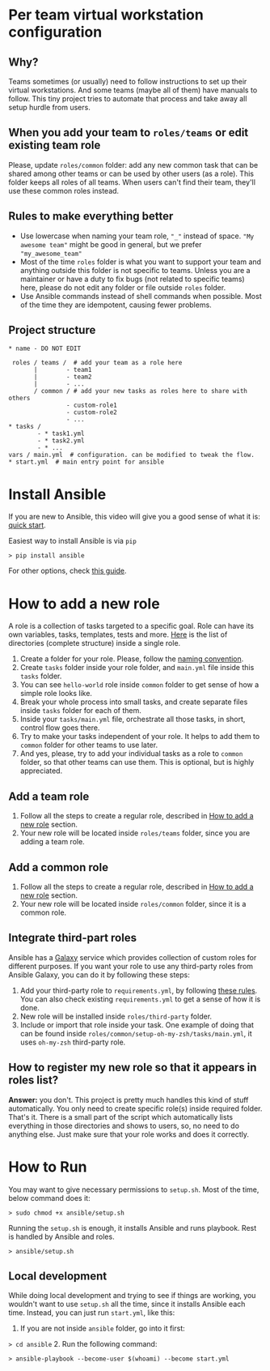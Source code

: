 # Per team virtual workstation configuration
## Why?
Teams sometimes (or usually) need to follow instructions to set up their virtual workstations. 
And some teams (maybe all of them) have manuals to follow. 
This tiny project tries to automate that process and take away all setup hurdle from users.

## When you add your team to `roles/teams` or edit existing team role
Please, update `roles/common` folder: add any new common task that can be shared among other teams or can be used 
by other users (as a role). This folder keeps all roles of all teams. When users can't find their team,
they'll use these common roles instead.

## Rules to make everything better
- Use lowercase when naming your team role, `"_"` instead of space. `"My awesome team"` might be good in general, 
but we prefer `"my_awesome_team"`
- Most of the time `roles` folder is what you want to support your team and anything outside this folder is 
not specific to teams. Unless you are a maintainer or have a duty to fix bugs (not related to specific teams) here, 
please do not edit any folder or file outside `roles` folder.
- Use Ansible commands instead of shell commands when possible. 
Most of the time they are idempotent, causing fewer problems.

## Project structure

`* name - DO NOT EDIT`
```
 roles / teams /  # add your team as a role here
       |        - team1
       |        - team2
       |        - ...
       / common / # add your new tasks as roles here to share with others
                - custom-role1
                - custom-role2
                - ...
* tasks /
        - * task1.yml
        - * task2.yml
        - * ...
vars / main.yml  # configuration. can be modified to tweak the flow.
* start.yml  # main entry point for ansible      
```

# Install Ansible
If you are new to Ansible, this video will give you a good sense of what it is: [quick start](https://www.ansible.com/resources/videos/quick-start-video).

Easiest way to install Ansible is via `pip`

```> pip install ansible```

For other options, check [this guide](https://docs.ansible.com/ansible/latest/installation_guide/intro_installation.html#installing-ansible).

# How to add a new role
A role is a collection of tasks targeted to a specific goal. Role can have its own variables, tasks, templates, tests
and more. [Here](https://docs.ansible.com/ansible/latest/user_guide/playbooks_reuse_roles.html#role-directory-structure) 
is the list of directories (complete structure) inside a single role.

1. Create a folder for your role. Please, follow the [naming convention](#rules-to-make-everything-better).
2. Create `tasks` folder inside your role folder, and `main.yml` file inside this `tasks` folder.
3. You can see `hello-world` role inside `common` folder to get sense of how a simple role looks like.
4. Break your whole process into small tasks, and create separate files inside `tasks` folder for each of them.
5. Inside your `tasks/main.yml` file, orchestrate all those tasks, in short, control flow goes there.
6. Try to make your tasks independent of your role. It helps to add them to `common` folder for other teams to use later.
7. And yes, please, try to add your individual tasks as a role to `common` folder, so that other teams can use them. This is optional, but is highly appreciated.

## Add a team role
1. Follow all the steps to create a regular role, described in [How to add a new role](#how-to-add-a-new-role) section.
2. Your new role will be located inside `roles/teams` folder, since you are adding a team role.

## Add a common role
1. Follow all the steps to create a regular role, described in [How to add a new role](#how-to-add-a-new-role) section.
2. Your new role will be located inside `roles/common` folder, since it is a common role.

## Integrate third-part roles
Ansible has a [Galaxy](https://galaxy.ansible.com) service which provides collection of custom roles for different purposes.
If you want your role to use any third-party roles from Ansible Galaxy, you can do it by following these steps:
1. Add your third-party role to `requirements.yml`, by following [these rules](https://docs.ansible.com/ansible/latest/galaxy/user_guide.html#installing-multiple-roles-from-a-file). You can also check existing `requirements.yml` to get a sense of how it is done.
2. New role will be installed inside `roles/third-party` folder.
3. Include or import that role inside your task. One example of doing that can be found inside `roles/common/setup-oh-my-zsh/tasks/main.yml`, it uses `oh-my-zsh` third-party role.

## How to register my new role so that it appears in roles list?
**Answer:** you don't. This project is pretty much handles this kind of stuff automatically. You only need to create specific role(s) 
inside required folder. That's it. There is a small part of the script which automatically lists everything in those 
directories and shows to users, so, no need to do anything else. Just make sure that your role works and does it correctly.

# How to Run
You may want to give necessary permissions to `setup.sh`. Most of the time, below command does it:

```> sudo chmod +x ansible/setup.sh```

Running the `setup.sh` is enough, it installs Ansible and runs playbook. Rest is handled by Ansible and roles.

```> ansible/setup.sh```

## Local development
While doing local development and trying to see if things are working, you wouldn't want to use `setup.sh` all the time, 
since it installs Ansible each time. Instead, you can just run `start.yml`, like this:
1. If you are not inside `ansible` folder, go into it first: 

```> cd ansible```
2. Run the following command:

```> ansible-playbook --become-user $(whoami) --become start.yml```
